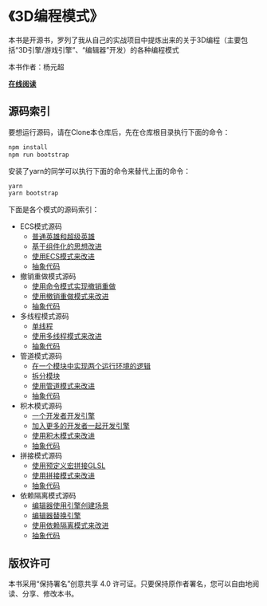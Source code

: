 # 《3D编程模式》

本书是开源书，罗列了我从自己的实战项目中提炼出来的关于3D编程（主要包括“3D引擎/游戏引擎”、“编辑器”开发）的各种编程模式

本书作者：杨元超

**[在线阅读](TODO)**


## 源码索引

要想运行源码，请在Clone本仓库后，先在仓库根目录执行下面的命令：
```js
npm install
npm run bootstrap
```
安装了yarn的同学可以执行下面的命令来替代上面的命令：
```js
yarn
yarn bootstrap
```


下面是各个模式的源码索引：

- ECS模式源码
    - [普通英雄和超级英雄](./ECS模式代码/story_before/)
    - [基于组件化的思想改进](./ECS模式代码/story_after/)
    - [使用ECS模式来改进](./ECS模式代码/story_improve/)
    - [抽象代码](./ECS模式代码/ecs_pattern_role_abstract/)
- 撤销重做模式源码
    - [使用命令模式实现撤销重做](./撤销重做模式代码/story_before/)
    - [使用撤销重做模式来改进](./撤销重做模式代码/story_improve/)
    - [抽象代码](./撤销重做模式代码/redoundo_pattern_role_abstract/)
- 多线程模式源码
    - [单线程](./多线程模式代码/story_before/)
    - [使用多线程模式来改进](./多线程模式代码/story_improve/)
    - [抽象代码](./多线程模式抽象代码/)
- 管道模式源码
    - [在一个模块中实现两个运行环境的逻辑](./管道模式代码/story_before/)
    - [拆分模块](./管道模式代码/story_after/)
    - [使用管道模式来改进](./管道模式代码/story_improve/)
    - [抽象代码](./管道模式抽象代码/)
- 积木模式源码
    - [一个开发者开发引擎](./积木模式代码_ts/story_before/)
    - [加入更多的开发者一起开发引擎](./积木模式代码_ts/story_after/)
    - [使用积木模式来改进](./积木模式代码_ts/story_improve/)
    - [抽象代码](./积木模式抽象代码/)
- 拼接模式源码
    - [使用预定义宏拼接GLSL](./拼接模式代码/story_before/)
    - [使用拼接模式来改进](./拼接模式代码/story_improve/)
    - [抽象代码](./拼接模式抽象代码/)
- 依赖隔离模式源码
    - [编辑器使用引擎创建场景](./依赖隔离模式代码/story_before/)
    - [编辑器替换引擎](./依赖隔离模式代码/story_after/)
    - [使用依赖隔离模式来改进](./依赖隔离模式代码/story_improve/)
    - [抽象代码](./依赖隔离模式/role_abstract/)



## 版权许可

本书采用“保持署名”创意共享 4.0 许可证。只要保持原作者署名，您可以自由地阅读、分享、修改本书。